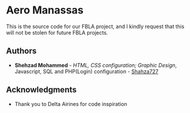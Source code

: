 # Aero Manassas 

This is the source code for our FBLA project, and I kindly request that this will not be stolen for future FBLA projects.

## Authors

* **Shehzad Mohammed** - *HTML, CSS configuration; Graphic Design*, Javascript, SQL and PHP(Login) configuration - [Shahza727](https://github.com/Shahza727)


## Acknowledgments
* Thank you to Delta Airines for code inspiration


